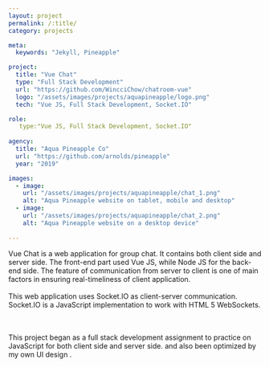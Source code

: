 ```yaml
---
layout: project
permalink: /:title/
category: projects

meta:
  keywords: "Jekyll, Pineapple"

project:
  title: "Vue Chat"
  type: "Full Stack Development"
  url: "https://github.com/WincciChow/chatroom-vue"
  logo: "/assets/images/projects/aquapineapple/logo.png"
  tech: "Vue JS, Full Stack Development, Socket.IO"

role:
   type:"Vue JS, Full Stack Development, Socket.IO"
   
agency:
  title: "Aqua Pineapple Co"
  url: "https://github.com/arnolds/pineapple"
  year: "2019"

images:
  - image:
    url: "/assets/images/projects/aquapineapple/chat_1.png"
    alt: "Aqua Pineapple website on tablet, mobile and desktop"
  - image:
    url: "/assets/images/projects/aquapineapple/chat_2.png"
    alt: "Aqua Pineapple website on a desktop device"
  
---
```

<p>Vue Chat is a web application for group chat. It contains both client side and server side. The front-end part used Vue JS, while Node JS for the back-end side.
The feature of communication from server to client is one of main factors in ensuring real-timeliness of client application. 
<br><br>This web application uses Socket.IO as client-server communication. Socket.IO is a JavaScript implementation to work with HTML 5 WebSockets.
   
  <br><br> This project began as a full stack development assignment to practice on JavaScript for both client side and server side. and also been optimized by my own UI design .</p>
